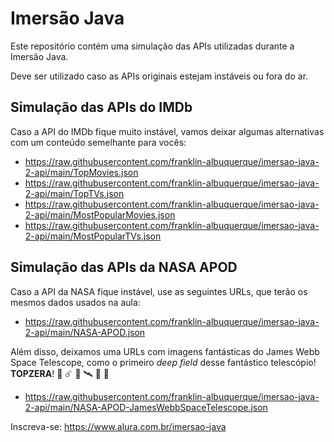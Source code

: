 # Imersão Java

Este repositório contém uma simulação das APIs utilizadas durante a Imersão Java.

Deve ser utilizado caso as APIs originais estejam instáveis ou fora do ar.

## Simulação das APIs do IMDb

Caso a API do IMDb fique muito instável, vamos deixar algumas alternativas com um conteúdo semelhante para vocês:

- https://raw.githubusercontent.com/franklin-albuquerque/imersao-java-2-api/main/TopMovies.json
- https://raw.githubusercontent.com/franklin-albuquerque/imersao-java-2-api/main/TopTVs.json
- https://raw.githubusercontent.com/franklin-albuquerque/imersao-java-2-api/main/MostPopularMovies.json
- https://raw.githubusercontent.com/franklin-albuquerque/imersao-java-2-api/main/MostPopularTVs.json

## Simulação das APIs da NASA APOD

Caso a API da NASA fique instável, use as seguintes URLs, que terão os mesmos dados usados na aula:

- https://raw.githubusercontent.com/franklin-albuquerque/imersao-java-2-api/main/NASA-APOD.json

Além disso, deixamos uma URLs com imagens fantásticas do James Webb Space Telescope, como o primeiro _deep field_ desse fantástico telescópio! **TOPZERA**! 🌠 ☄️ 🚀 🛰️ 🔭 🌌 

- https://raw.githubusercontent.com/franklin-albuquerque/imersao-java-2-api/main/NASA-APOD-JamesWebbSpaceTelescope.json

Inscreva-se: https://www.alura.com.br/imersao-java
